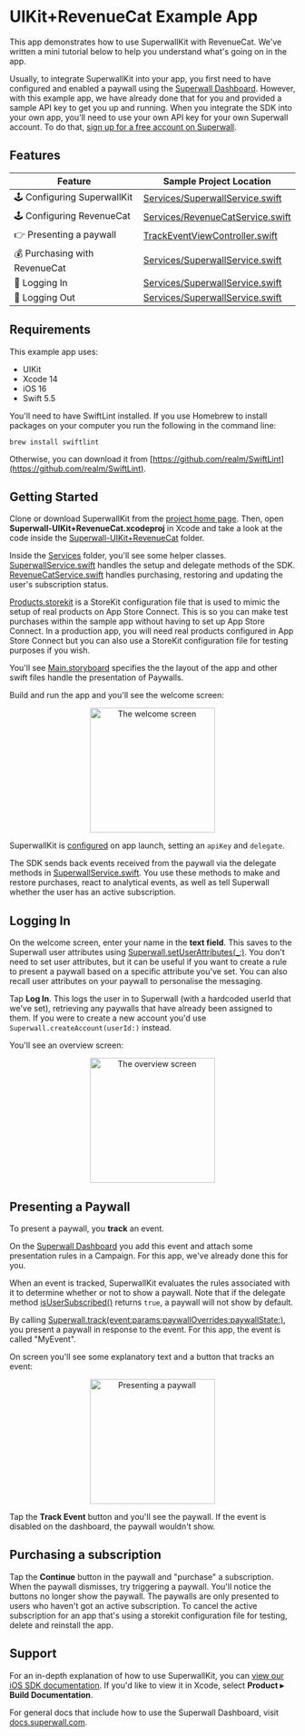 # UIKit+RevenueCat Example App

This app demonstrates how to use SuperwallKit with RevenueCat. We've written a mini tutorial below to help you understand what's going on in the app.

Usually, to integrate SuperwallKit into your app, you first need to have configured and enabled a paywall using the [Superwall Dashboard](https://superwall.com/dashboard). However, with this example app, we have already done that for you and provided a sample API key to get you up and running. When you integrate the SDK into your own app, you'll need to use your own API key for your own Superwall account. To do that, [sign up for a free account on Superwall](https://superwall.com/sign-up).

## Features

Feature | Sample Project Location 
--- | ---
🕹 Configuring SuperwallKit | [Services/SuperwallService.swift](Superwall-UIKit+RevenueCat/Services/SuperwallService.swift#L22)
🕹 Configuring RevenueCat | [Services/RevenueCatService.swift](Superwall-UIKit+RevenueCat/Services/RevenueCatService.swift#L16)
👉 Presenting a paywall | [TrackEventViewController.swift](Superwall-UIKit+RevenueCat/TrackEventViewController.swift#L59)
💰 Purchasing with RevenueCat | [Services/SuperwallService.swift](Superwall-UIKit+RevenueCat/Services/SuperwallService.swift#L70)
👥 Logging In | [Services/SuperwallService.swift](Superwall-UIKit+RevenueCat/Services/SuperwallService.swift#L31)
👥 Logging Out | [Services/SuperwallService.swift](Superwall-UIKit+RevenueCat/Services/SuperwallService.swift#L46)

## Requirements

This example app uses:

- UIKit
- Xcode 14
- iOS 16
- Swift 5.5

You'll need to have SwiftLint installed. If you use Homebrew to install packages on your computer you run the following in the command line:

`brew install swiftlint`

Otherwise, you can download it from [https://github.com/realm/SwiftLint](https://github.com/realm/SwiftLint).

## Getting Started

Clone or download SuperwallKit from the [project home page](https://github.com/superwall-me/paywall-ios). Then, open **Superwall-UIKit+RevenueCat.xcodeproj** in Xcode and take a look at the code inside the [Superwall-UIKit+RevenueCat]() folder.

Inside the [Services](Superwall-UIKit+RevenueCat/Services) folder, you'll see some helper classes. [SuperwallService.swift](Superwall-UIKit+RevenueCat/Services/SuperwallService.swift) handles the setup and delegate methods of the SDK. [RevenueCatService.swift](Superwall-UIKit+RevenueCat/Services/RevenueCatService.swift) handles purchasing, restoring and updating the user's subscription status.

[Products.storekit](Superwall-UIKit+RevenueCat/Products.storekit) is a StoreKit configuration file that is used to mimic the setup of real products on App Store Connect. This is so you can make test purchases within the sample app without having to set up App Store Connect. In a production app, you will need real products configured in App Store Connect but you can also use a StoreKit configuration file for testing purposes if you wish.

You'll see [Main.storyboard](Superwall-UIKit+RevenueCat/Base.lproj/Main.storyboard) specifies the the layout of the app and other swift files handle the presentation of Paywalls.

Build and run the app and you'll see the welcome screen:

<p align="center">
  <img src="https://user-images.githubusercontent.com/3296904/161958142-c2f195b9-bd43-4f4e-9521-87c6fe4238ec.png" alt="The welcome screen" width="220px" />
</p>

SuperwallKit is [configured](Superwall-UIKit+RevenueCat/Services/SuperwallService.swift#L20) on app launch, setting an `apiKey` and `delegate`.

The SDK sends back events received from the paywall via the delegate methods in [SuperwallService.swift](Superwall-UIKit+RevenueCat/Services/SuperwallService.swift). You use these methods to make and restore purchases, react to analytical events, as well as tell Superwall whether the user has an active subscription. 

## Logging In

On the welcome screen, enter your name in the **text field**. This saves to the Superwall user attributes using [Superwall.setUserAttributes(_:)](Superwall-UIKit+RevenueCat/Services/SuperwallService.swift#L31). You don't need to set user attributes, but it can be useful if you want to create a rule to present a paywall based on a specific attribute you've set. You can also recall user attributes on your paywall to personalise the messaging.

Tap **Log In**. This logs the user in to Superwall (with a hardcoded userId that we've set), retrieving any paywalls that have already been assigned to them. If you were to create a new account you'd use `Superwall.createAccount(userId:)` instead.

You'll see an overview screen:

<p align="center">
  <img src="https://user-images.githubusercontent.com/3296904/161960829-dfdc1319-571a-4784-b18f-bbb8c07f5a65.png" alt="The overview screen" width="220px" />
</p>

## Presenting a Paywall

To present a paywall, you **track** an event. 

On the [Superwall Dashboard](https://superwall.com/dashboard) you add this event and attach some presentation rules in a Campaign. For this app, we've already done this for you.

When an event is tracked, SuperwallKit evaluates the rules associated with it to determine whether or not to show a paywall. Note that if the delegate method [isUserSubscribed()](Superwall-UIKit+RevenueCat/SuperwallService.swift#L91) returns `true`, a paywall will not show by default.

By calling [Superwall.track(event:params:paywallOverrides:paywallState:)](Superwall-UIKit+RevenueCat/TrackEventViewController.swift#L59), you present a paywall in response to the event. For this app, the event is called "MyEvent".

On screen you'll see some explanatory text and a button that tracks an event:

<p align="center">
  <img src="https://user-images.githubusercontent.com/3296904/161961942-2b7ccf40-83d1-47c5-8f49-6fb409b17491.png" alt="Presenting a paywall" width="220px" />
</p>

Tap the **Track Event** button and you'll see the paywall. If the event is disabled on the dashboard, the paywall wouldn't show.

## Purchasing a subscription

Tap the **Continue** button in the paywall and "purchase" a subscription. When the paywall dismisses, try triggering a paywall. You'll notice the buttons no longer show the paywall. The paywalls are only presented to users who haven't got an active subscription. To cancel the active subscription for an app that's using a storekit configuration file for testing, delete and reinstall the app.

## Support

For an in-depth explanation of how to use SuperwallKit, you can [view our iOS SDK documentation](https://sdk.superwall.me/documentation/paywall/). If you'd like to view it in Xcode, select **Product ▸ Build Documentation**.

For general docs that include how to use the Superwall Dashboard, visit [docs.superwall.com](https://docs.superwall.com/docs).
